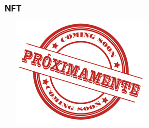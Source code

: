 # NFT

<figure><img src="../../.gitbook/assets/image.png" alt=""><figcaption></figcaption></figure>
